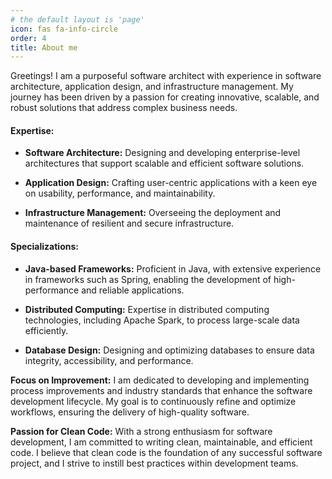 ```yaml
---
# the default layout is 'page'
icon: fas fa-info-circle
order: 4
title: About me
---
```


Greetings! I am a purposeful software architect with experience in software architecture, application design, and infrastructure management. My journey has been driven by a passion for creating innovative, scalable, and robust solutions that address complex business needs.

#### **Expertise:**

- **Software Architecture:** Designing and developing enterprise-level architectures that support scalable and efficient software solutions.

- **Application Design:** Crafting user-centric applications with a keen eye on usability, performance, and maintainability.

- **Infrastructure Management:** Overseeing the deployment and maintenance of resilient and secure infrastructure.

#### **Specializations:**

- **Java-based Frameworks:** Proficient in Java, with extensive experience in frameworks such as Spring, enabling the development of high-performance and reliable applications.

- **Distributed Computing:** Expertise in distributed computing technologies, including Apache Spark, to process large-scale data efficiently.

- **Database Design:** Designing and optimizing databases to ensure data integrity, accessibility, and performance.

**Focus on Improvement:** I am dedicated to developing and implementing process improvements and industry standards that enhance the software development lifecycle. My goal is to continuously refine and optimize workflows, ensuring the delivery of high-quality software.

**Passion for Clean Code:** With a strong enthusiasm for software development, I am committed to writing clean, maintainable, and efficient code. I believe that clean code is the foundation of any successful software project, and I strive to instill best practices within development teams.
